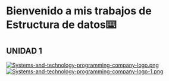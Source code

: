# Bienvenido a mis trabajos de Estructura de datos⌨️
## UNIDAD 1
[![Systems-and-technology-programming-company-logo.png](https://i.postimg.cc/XYLhLPL6/Systems-and-technology-programming-company-logo.png)](https://github.com/JavieraAMartinez/EstructuradedatosJavier/blob/main/MemoriaEstatica.py)
[![Systems-and-technology-programming-company-logo-1.png](https://i.postimg.cc/cJjF5G82/Systems-and-technology-programming-company-logo-1.png)](https://github.com/JavieraAMartinez/EstructuradedatosJavier/blob/main/MemoriaDinamica.py)
